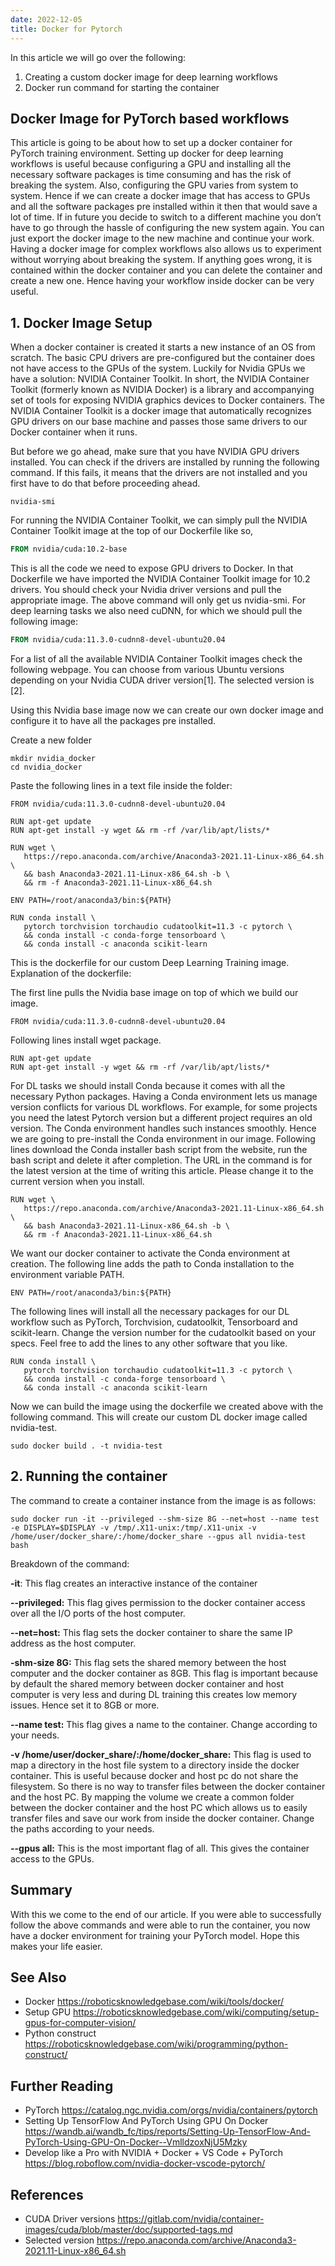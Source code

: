 ```yaml
---
date: 2022-12-05
title: Docker for Pytorch
---
```

In this article we will go over the following:
   1. Creating a custom docker image for deep learning workflows
   2. Docker run command for starting the container

## Docker Image for PyTorch based workflows
This article is going to be about how to set up a docker container for PyTorch training environment. Setting up docker for deep learning workflows is useful because configuring a GPU and installing all the necessary software packages is time consuming and has the risk of breaking the system. Also, configuring the GPU varies from system to system. Hence if we can create a docker image that has access to GPUs and all the software packages pre installed within it then that would save a lot of time. If in future you decide to switch to a different machine you don’t have to go through the hassle of configuring the new system again. You can just export the docker image to the new machine and continue your work. Having a docker image for complex workflows also allows us to experiment without worrying about breaking the system. If anything goes wrong, it is contained within the docker container and you can delete the container and create a new one. Hence having your workflow inside docker can be very useful.

## 1. Docker Image Setup
When a docker container is created it starts a new instance of an OS from scratch. The basic CPU drivers are pre-configured but the container does not have access to the GPUs of the system. Luckily for Nvidia GPUs we have a solution: NVIDIA Container Toolkit. In short, the NVIDIA Container Toolkit (formerly known as NVIDIA Docker) is a library and accompanying set of tools for exposing NVIDIA graphics devices to Docker containers. The NVIDIA Container Toolkit is a docker image that automatically recognizes GPU drivers on our base machine and passes those same drivers to our Docker container when it runs.
 
But before we go ahead, make sure that you have NVIDIA GPU drivers installed. You can check if the drivers are installed by running the following command. If this fails, it means that the drivers are not installed and you first have to do that before proceeding ahead.

```properties
nvidia-smi
```
 
For running the NVIDIA Container Toolkit, we can simply pull the NVIDIA Container Toolkit image at the top of our Dockerfile like so,
 
```Dockerfile
FROM nvidia/cuda:10.2-base
```
 
 
This is all the code we need to expose GPU drivers to Docker. In that Dockerfile we have imported the NVIDIA Container Toolkit image for 10.2 drivers. You should check your Nvidia driver versions and pull the appropriate image. The above command will only get us nvidia-smi. For deep learning tasks we also need cuDNN, for which we should pull the following image:
 
```Dockerfile
FROM nvidia/cuda:11.3.0-cudnn8-devel-ubuntu20.04
```
  
For a list of all the available NVIDIA Container Toolkit images check the following webpage. You can choose from various Ubuntu versions depending on your Nvidia CUDA driver version[1]. The selected version is [2].
 
Using this Nvidia base image now we can create our own docker image and configure it to have all the packages pre installed.
 
Create a new folder
```properties
mkdir nvidia_docker
cd nvidia_docker
```
Paste the following lines in a text file inside the folder:
 
```properties
FROM nvidia/cuda:11.3.0-cudnn8-devel-ubuntu20.04
 
RUN apt-get update
RUN apt-get install -y wget && rm -rf /var/lib/apt/lists/*
 
RUN wget \
   https://repo.anaconda.com/archive/Anaconda3-2021.11-Linux-x86_64.sh \
   && bash Anaconda3-2021.11-Linux-x86_64.sh -b \
   && rm -f Anaconda3-2021.11-Linux-x86_64.sh
 
ENV PATH=/root/anaconda3/bin:${PATH}
 
RUN conda install \
   pytorch torchvision torchaudio cudatoolkit=11.3 -c pytorch \
   && conda install -c conda-forge tensorboard \
   && conda install -c anaconda scikit-learn
```
 
This is the dockerfile for our custom Deep Learning Training image. Explanation of the dockerfile:
 
The first line pulls the Nvidia base image on top of which we build our image.
```properties
FROM nvidia/cuda:11.3.0-cudnn8-devel-ubuntu20.04
```
 
Following lines install wget package.
```properties
RUN apt-get update
RUN apt-get install -y wget && rm -rf /var/lib/apt/lists/*
```
 
For DL tasks we should install Conda because it comes with all the necessary Python packages. Having a Conda environment lets us manage version conflicts for various DL workflows. For example, for some projects you need the latest Pytorch version but a different  project requires an old version. The Conda environment handles such instances smoothly. Hence we are going to pre-install the Conda environment in our image. Following lines download the Conda installer bash script from the website, run the bash script and delete it after completion. The URL in the command is for the latest version at the time of writing this article. Please change it to the current version when you install.
 
```properties
RUN wget \
   https://repo.anaconda.com/archive/Anaconda3-2021.11-Linux-x86_64.sh \
   && bash Anaconda3-2021.11-Linux-x86_64.sh -b \
   && rm -f Anaconda3-2021.11-Linux-x86_64.sh
```
 
We want our docker container to activate the Conda environment at creation. The following line adds the path to Conda installation to the environment variable PATH.
```properties
ENV PATH=/root/anaconda3/bin:${PATH}
```
 
The following lines will install all the necessary packages for our DL workflow such as PyTorch, Torchvision, cudatoolkit, Tensorboard and scikit-learn. Change the version number for the cudatoolkit based on your specs. Feel free to add the lines to any other software that you like.
```properties
RUN conda install \
   pytorch torchvision torchaudio cudatoolkit=11.3 -c pytorch \
   && conda install -c conda-forge tensorboard \
   && conda install -c anaconda scikit-learn
```
 
Now we can build the image using the dockerfile we created above with the following command. This will create our custom DL docker image called nvidia-test.
```properties
sudo docker build . -t nvidia-test
```
 
## 2. Running the container
 
The command to create a container instance from the image is as follows:
 
```properties
sudo docker run -it --privileged --shm-size 8G --net=host --name test -e DISPLAY=$DISPLAY -v /tmp/.X11-unix:/tmp/.X11-unix -v /home/user/docker_share/:/home/docker_share --gpus all nvidia-test bash
```
 
Breakdown of the command:
 
**-it**: This flag creates an interactive instance of the container
 
**--privileged:** This flag gives permission to the docker container access over all the I/O ports of the host computer.
 
**--net=host:** This flag sets the docker container to share the same IP address as the host computer.
 
**-shm-size 8G:** This flag sets the shared memory between the host computer and the docker container as 8GB. This flag is important because by default the shared memory between docker container and host computer is very less and during DL training this creates low memory issues. Hence set it to 8GB or more.
 
**--name test:** This flag gives a name to the container. Change according to your needs.
 
 
**-v /home/user/docker_share/:/home/docker_share:** This flag is used to map a directory in the host file system to a directory inside the docker container. This is useful because docker and host pc do not share the filesystem. So there is no way to transfer files between the docker container and the host PC. By mapping the volume we create a common folder between the docker container and the host PC which allows us to easily transfer files and save our work from inside the docker container. Change the paths according to your needs.
 
**--gpus all:** This is the most important flag of all. This gives the container access to the GPUs.
 
## Summary
With this we come to the end of our article. If you were able to successfully follow the above commands and were able to run the container, you now have a docker environment for training your PyTorch model. Hope this makes your life easier.

## See Also
- Docker https://roboticsknowledgebase.com/wiki/tools/docker/
- Setup GPU https://roboticsknowledgebase.com/wiki/computing/setup-gpus-for-computer-vision/
- Python construct https://roboticsknowledgebase.com/wiki/programming/python-construct/

## Further Reading
- PyTorch https://catalog.ngc.nvidia.com/orgs/nvidia/containers/pytorch
- Setting Up TensorFlow And PyTorch Using GPU On Docker https://wandb.ai/wandb_fc/tips/reports/Setting-Up-TensorFlow-And-PyTorch-Using-GPU-On-Docker--VmlldzoxNjU5Mzky
- Develop like a Pro with NVIDIA + Docker + VS Code + PyTorch https://blog.roboflow.com/nvidia-docker-vscode-pytorch/

## References
- CUDA Driver versions https://gitlab.com/nvidia/container-images/cuda/blob/master/doc/supported-tags.md
- Selected version https://repo.anaconda.com/archive/Anaconda3-2021.11-Linux-x86_64.sh
